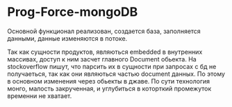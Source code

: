# Prog-Force-mongoDB

Основной функционал реализован, создается база, заполняется данными, данные изменяются в потоке.

Так как сущности продуктов, являються embedded в внутренних массивах, доступ к ним засчет главного Document обьекта. На stockoverflow
пишут, что парсить их в сущности при запросах с бд не получаеться, так как они являються частью document данных. По этому в основном 
изменения через обьекты в джаве. По сути технология монго, малость закрученная, и углубиться в которткий промежуток временни не хватает.



